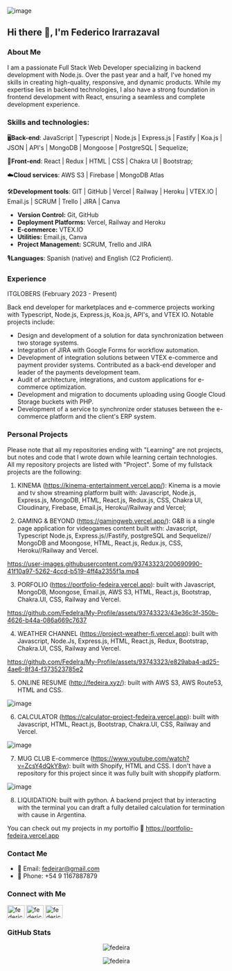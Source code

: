 ![image](https://github.com/FedeIra/My-Profile/assets/93743323/16fdaea4-4d87-4c03-9a9b-2ec4fd43a46f)

## Hi there 👋, I'm Federico Irarrazaval

### About Me
I am a passionate Full Stack Web Developer specializing in backend development with Node.js. Over the past year and a half, I've honed my skills in creating high-quality, responsive, and dynamic products. While my expertise lies in backend technologies, I also have a strong foundation in frontend development with React, ensuring a seamless and complete development experience.

### Skills and technologies:

🖥️**Back-end**: JavaScript | Typescript | Node.js | Express.js | Fastify | Koa.js | JSON | API's | MongoDB | Mongoose | PostgreSQL | Sequelize;

📱**Front-end**: React | Redux | HTML | CSS | Chakra UI | Bootstrap;

☁️**Cloud services**: AWS S3 | Firebase | MongoDB Atlas

🛠️**Development tools**: GIT | GitHub | Vercel | Railway | Heroku | VTEX.IO | Email.js | SCRUM | Trello | JIRA | Canva
  - **Version Control:** Git, GitHub
  - **Deployment Platforms:** Vercel, Railway and Heroku
  - **E-commerce:** VTEX.IO
  - **Utilities:** Email.js, Canva
  - **Project Management:** SCRUM, Trello and JIRA

🎙️**Languages**: Spanish (native) and English (C2 Proficient).

### Experience
ITGLOBERS (February 2023 - Present)

Back end developer for marketplaces and e-commerce projects working with Typescript, Node.js, Express.js, Koa.js, API's, and VTEX IO. Notable projects include:

- Design and development of a solution for data synchronization between two storage systems.
- Integration of JIRA with Google Forms for workflow automation.
- Development of integration solutions between VTEX e-commerce and payment provider systems. Contributed as a back-end developer and leader of the payments development team.
- Audit of architecture, integrations, and custom applications for e-commerce optimization.
- Development and migration to documents uploading using Google Cloud Storage buckets with PHP.
- Development of a service to synchronize order statuses between the e-commerce platform and the client's ERP system.

### Personal Projects
Please note that all my repositories ending with "Learning" are not projects, but notes and code that I wrote down while learning certain technologies. All my repository projects are listed with "Project". Some of my fullstack projects are the following:

1) KINEMA (https://kinema-entertainment.vercel.app/): Kinema is a movie and tv show streaming platform built with: Javascript, Node.js, Express.js, MongoDB, HTML, React.js, Redux.js, CSS, Chakra UI, Cloudinary, Firebase, Email.js, Heroku//Railway and Vercel;

2) GAMING & BEYOND (https://gamingweb.vercel.app/): G&B is a single page application for videogames content built with: Javascript, Typescript Node.js, Express.js//Fastify, postgreSQL and Sequelize// MongoDB and Moongose, HTML, React.js, Redux.js, CSS, Heroku//Railway and Vercel.

https://user-images.githubusercontent.com/93743323/200690990-41f10a97-5262-4ccd-b519-4ff4a2355f1a.mp4

3) PORFOLIO (https://portfolio-fedeira.vercel.app): built with Javascript, MongoDB, Moongose, Email.js, AWS S3, HTML, React.js, Bootstrap, Chakra.UI, CSS, Railway and Vercel.

https://github.com/FedeIra/My-Profile/assets/93743323/43e36c3f-350b-4626-b44a-086a669c7637

4) WEATHER CHANNEL (https://project-weather-fi.vercel.app): built with Javascript, Node.Js, Express.js, HTML, React.js, Redux, Bootstrap, Chakra.UI, CSS, Railway and Vercel.

https://github.com/FedeIra/My-Profile/assets/93743323/e829aba4-ad25-4ae6-8f34-f373523785e2

5) ONLINE RESUME (http://fedeira.xyz/): built with AWS S3, AWS Route53, HTML and CSS.

![image](https://github.com/FedeIra/My-Profile/assets/93743323/d89145d0-0c9d-403a-a190-9febb8ea2227)

6) CALCULATOR (https://calculator-project-fedeira.vercel.app): built with Javascript, HTML, React.js, Bootstrap, Chakra.UI, CSS, Railway and Vercel.

![image](https://github.com/FedeIra/My-Profile/assets/93743323/72f45435-6e36-4913-b7eb-5a810a88cdff)

7) MUG CLUB E-commerce (https://www.youtube.com/watch?v=ZcsY4dQkY8w): built with Shopify, HTML and CSS. I don't have a repository for this project since it was fully built with shoppify platform.

![image](https://github.com/FedeIra/My-Profile/assets/93743323/32ff43a2-68ad-4a49-87cc-825e0dd62d19)

8) LIQUIDATION: built with python. A backend project that by interacting with the terminal you can draft a fully detailed calculation for termination with cause in Argentina.

You can check out my projects in my portolfio 👜 https://portfolio-fedeira.vercel.app

### Contact Me
- 📧 Email: [fedeirar@gmail.com](mailto:fedeirar@gmail.com)
- 📱 Phone: +54 9 1167887879

### Connect with Me
<p align="left">
<a href="https://www.linkedin.com/in/federico-irarr%C3%A1zaval-314b89a1" target="blank"><img align="center" src="https://raw.githubusercontent.com/rahuldkjain/github-profile-readme-generator/master/src/images/icons/Social/linked-in-alt.svg" alt="federico irarrázaval" height="30" width="40" /></a>
<a href="https://www.instagram.com/fedeira/" target="blank"><img align="center" src="https://raw.githubusercontent.com/rahuldkjain/github-profile-readme-generator/master/src/images/icons/Social/instagram.svg" alt="federico irarrázaval" height="30" width="40" /></a>
<a href="https://www.facebook.com/fede.irarrazaval" target="blank"><img align="center" src="https://raw.githubusercontent.com/rahuldkjain/github-profile-readme-generator/master/src/images/icons/Social/facebook.svg" alt="federico irarrázaval" height="30" width="40" /></a>
</p>

### GitHub Stats
<p align="center">
  <img src="https://github-readme-stats.vercel.app/api/top-langs/?username=fedeira&layout=compact&langs_count=8&theme=algolia" alt="fedeira" />
</p>
<p align="center">
  <img src="https://github-readme-stats.vercel.app/api?username=fedeira&show_icons=true&theme=algolia" alt="fedeira" />
</p>
